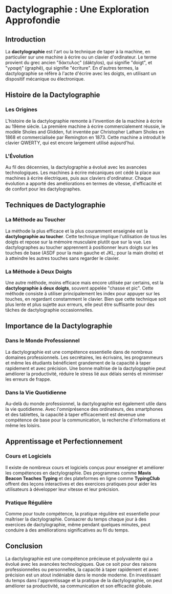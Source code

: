 # Dactylographie : Une Exploration Approfondie

## Introduction

La **dactylographie** est l'art ou la technique de taper à la machine, en particulier sur une machine à écrire ou un clavier d'ordinateur. Le terme provient du grec ancien "δάκτυλος" (dáktylos), qui signifie "doigt", et "γραφή" (graphē), qui signifie "écriture". En d'autres termes, la dactylographie se réfère à l'acte d'écrire avec les doigts, en utilisant un dispositif mécanique ou électronique.

## Histoire de la Dactylographie

### Les Origines

L'histoire de la dactylographie remonte à l'invention de la machine à écrire au 19ème siècle. La première machine à écrire commercialement réussie, le modèle Sholes and Glidden, fut inventée par Christopher Latham Sholes en 1868 et commercialisée par Remington en 1873. Cette machine a introduit le clavier QWERTY, qui est encore largement utilisé aujourd'hui.

### L'Évolution

Au fil des décennies, la dactylographie a évolué avec les avancées technologiques. Les machines à écrire mécaniques ont cédé la place aux machines à écrire électriques, puis aux claviers d'ordinateur. Chaque évolution a apporté des améliorations en termes de vitesse, d'efficacité et de confort pour les dactylographes.

## Techniques de Dactylographie

### La Méthode au Toucher

La méthode la plus efficace et la plus couramment enseignée est la **dactylographie au toucher**. Cette technique implique l'utilisation de tous les doigts et repose sur la mémoire musculaire plutôt que sur la vue. Les dactylographes au toucher apprennent à positionner leurs doigts sur les touches de base (ASDF pour la main gauche et JKL; pour la main droite) et à atteindre les autres touches sans regarder le clavier.

### La Méthode à Deux Doigts

Une autre méthode, moins efficace mais encore utilisée par certains, est la **dactylographie à deux doigts**, souvent appelée "chasse et pic". Cette méthode consiste à utiliser principalement les index pour appuyer sur les touches, en regardant constamment le clavier. Bien que cette technique soit plus lente et plus sujette aux erreurs, elle peut être suffisante pour des tâches de dactylographie occasionnelles.

## Importance de la Dactylographie

### Dans le Monde Professionnel

La dactylographie est une compétence essentielle dans de nombreux domaines professionnels. Les secrétaires, les écrivains, les programmeurs et même les étudiants bénéficient grandement de la capacité à taper rapidement et avec précision. Une bonne maîtrise de la dactylographie peut améliorer la productivité, réduire le stress lié aux délais serrés et minimiser les erreurs de frappe.

### Dans la Vie Quotidienne

Au-delà du monde professionnel, la dactylographie est également utile dans la vie quotidienne. Avec l'omniprésence des ordinateurs, des smartphones et des tablettes, la capacité à taper efficacement est devenue une compétence de base pour la communication, la recherche d'informations et même les loisirs.

## Apprentissage et Perfectionnement

### Cours et Logiciels

Il existe de nombreux cours et logiciels conçus pour enseigner et améliorer les compétences en dactylographie. Des programmes comme **Mavis Beacon Teaches Typing** et des plateformes en ligne comme **TypingClub** offrent des leçons interactives et des exercices pratiques pour aider les utilisateurs à développer leur vitesse et leur précision.

### Pratique Régulière

Comme pour toute compétence, la pratique régulière est essentielle pour maîtriser la dactylographie. Consacrer du temps chaque jour à des exercices de dactylographie, même pendant quelques minutes, peut conduire à des améliorations significatives au fil du temps.

## Conclusion

La dactylographie est une compétence précieuse et polyvalente qui a évolué avec les avancées technologiques. Que ce soit pour des raisons professionnelles ou personnelles, la capacité à taper rapidement et avec précision est un atout indéniable dans le monde moderne. En investissant du temps dans l'apprentissage et la pratique de la dactylographie, on peut améliorer sa productivité, sa communication et son efficacité globale.
